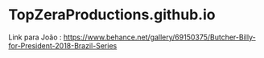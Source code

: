 # TopZeraProductions.github.io
Link para João : https://www.behance.net/gallery/69150375/Butcher-Billy-for-President-2018-Brazil-Series
